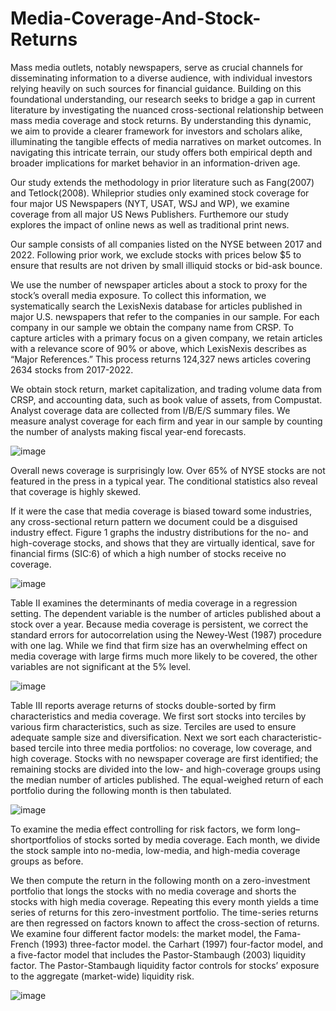 # Media-Coverage-And-Stock-Returns

Mass media outlets, notably newspapers, serve as crucial channels for disseminating information to a diverse audience, with individual investors relying heavily on such sources for financial guidance. Building on this foundational understanding, our research seeks to bridge a gap in current literature by investigating the nuanced cross-sectional relationship between mass media coverage and stock returns. By understanding this dynamic, we aim to provide a clearer framework for investors and scholars alike, illuminating the tangible effects of media narratives on market outcomes. In navigating this intricate terrain, our study offers both empirical depth and broader implications for market behavior in an information-driven age.

Our study extends the methodology in prior literature such as Fang(2007) and Tetlock(2008). Whileprior studies only examined stock coverage for four major US Newspapers (NYT, USAT, WSJ and WP), we examine coverage from all major US News Publishers. Furthemore our study explores the impact of online news as well as traditional print news.

Our sample consists of all companies listed on the NYSE between 2017 and 2022. Following prior work, we exclude stocks with prices below $5 to ensure that results are not driven by small illiquid stocks or bid-ask bounce.

We use the number of newspaper articles about a stock to proxy for the stock’s overall media exposure. To collect this information, we systematically search the LexisNexis database for articles published in major U.S. newspapers that refer to the companies in our sample. For each company in our sample we obtain the company name from CRSP. To capture articles with a primary focus on a given company, we retain articles with a relevance score of 90% or above, which LexisNexis describes as “Major References.” This process returns 124,327 news articles covering 2634 stocks from 2017-2022.

We obtain stock return, market capitalization, and trading volume data from CRSP, and accounting data, such as book value of assets, from Compustat. Analyst coverage data are collected from I/B/E/S summary files. We measure analyst coverage for each firm and year in our sample by counting the number of analysts making fiscal year-end forecasts.

![image](https://github.com/shantanu2383/Media-Coverage-And-Stock-Returns/assets/123670210/2525199a-fe32-4820-a9e1-5b6fc8b37a15)

Overall news coverage is surprisingly low. Over 65% of NYSE stocks are not featured in the press in a typical year. The conditional statistics also reveal that coverage is highly skewed.

If it were the case that media coverage is biased toward some industries, any cross-sectional return pattern we document could be a disguised industry effect. Figure 1 graphs the industry distributions for the no- and high-coverage stocks, and shows that they are virtually identical, save for financial firms (SIC:6) of which a high number of stocks receive no coverage. 

![image](https://github.com/shantanu2383/Media-Coverage-And-Stock-Returns/assets/123670210/97bb8dd2-ed74-494f-b4ea-cf69f084c41e)

Table II examines the determinants of media coverage in a regression setting. The dependent variable is the number of articles published about a stock over a year. Because media coverage is persistent, we correct the standard errors for autocorrelation using the Newey-West (1987) procedure with one lag. While we find that firm size has an overwhelming effect on media coverage with large firms much more likely to be covered, the other variables are not significant at the 5% level.

![image](https://github.com/shantanu2383/Media-Coverage-And-Stock-Returns/assets/123670210/4b2b744f-5e4e-4ad7-8341-ef5bf91245c7)

Table III reports average returns of stocks double-sorted by firm characteristics and media coverage. We first sort stocks into terciles by various firm characteristics, such as size. Terciles are used to ensure adequate sample size and diversification. Next we sort each characteristic-based tercile into three media portfolios: no coverage, low coverage, and high coverage. Stocks with no newspaper coverage are first identified; the remaining stocks are divided into the low- and high-coverage groups using the median number of articles published. The equal-weighed return of each portfolio during the following month is then tabulated.

![image](https://github.com/shantanu2383/Media-Coverage-And-Stock-Returns/assets/123670210/fabb1b17-4d9d-4fe2-ba56-8f7db4aaf915)



To examine the media effect controlling for risk factors, we form long–shortportfolios of stocks sorted by media coverage. Each month, we divide the stock sample into no-media, low-media, and high-media coverage groups as before.

We then compute the return in the following month on a zero-investment portfolio that longs the stocks with no media coverage and shorts the stocks with high media coverage. Repeating this every month yields a time series of returns for this zero-investment portfolio. The time-series returns are then regressed on factors known to affect the cross-section of returns. We examine four different factor models: the market model, the Fama-French (1993) three-factor model.
the Carhart (1997) four-factor model, and a five-factor model that includes the Pastor-Stambaugh (2003) liquidity factor. The Pastor-Stambaugh liquidity factor controls for stocks’ exposure to the aggregate (market-wide) liquidity risk.

![image](https://github.com/shantanu2383/Media-Coverage-And-Stock-Returns/assets/123670210/1a2d538b-9903-439e-83f1-fa8899f2761c)


